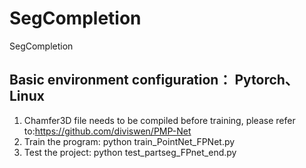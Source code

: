 # SegCompletion
SegCompletion



## Basic environment configuration： Pytorch、Linux
1. Chamfer3D file needs to be compiled before training, please refer to:https://github.com/diviswen/PMP-Net
2. Train the program: python train_PointNet_FPNet.py
3. Test the project: python test_partseg_FPnet_end.py
